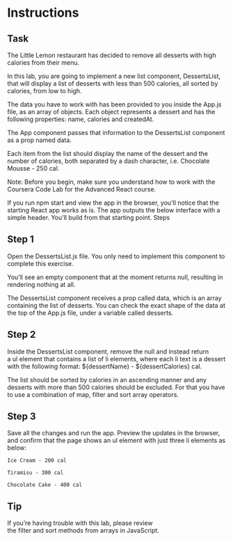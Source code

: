 # Instructions
## Task

The Little Lemon restaurant has decided to remove all desserts with high calories from their menu.

In this lab, you are going to implement a new list component, DessertsList, that will display a list of desserts with less than 500 calories, all sorted by calories, from low to high.

The data you have to work with has been provided to you inside the App.js file, as an array of objects. Each object represents a dessert and has the following properties: name, calories and createdAt.

The App component passes that information to the DessertsList component as a prop named data.

Each item from the list should display the name of the dessert and the number of calories, both separated by a dash character, i.e. Chocolate Mousse - 250 cal.

Note: Before you begin, make sure you understand how to work with the Coursera Code Lab for the Advanced React course.

If you run npm start and view the app in the browser, you'll notice that the starting React app works as is. The app outputs the below interface with a simple header. You'll build from that starting point.
Steps   

## Step 1

Open the DessertsList.js file. You only need to implement this component to complete this exercise.

You’ll see an empty component that at the moment returns null, resulting in rendering nothing at all.

The DessertsList component receives a prop called data, which is an array containing the list of desserts. You can check the exact shape of the data at the top of the App.js file, under a variable called desserts.

## Step 2

Inside the DessertsList  component, remove the null and instead return a ul element that contains a list of li elements, where each li text is a dessert with the following format: ${dessertName} - ${dessertCalories} cal.

The list should be sorted by calories in an ascending manner and any desserts with more than 500 calories should be excluded. For that you have to use a combination of map, filter and sort array operators.

## Step 3

Save all the changes and run the app. Preview the updates in the browser, and confirm that the page shows an ul element with just three li elements as below:

    Ice Cream - 200 cal

    Tiramisu - 300 cal

    Chocolate Cake - 400 cal

## Tip

If you’re having trouble with this lab, please review the filter and sort methods from arrays in JavaScript.

  